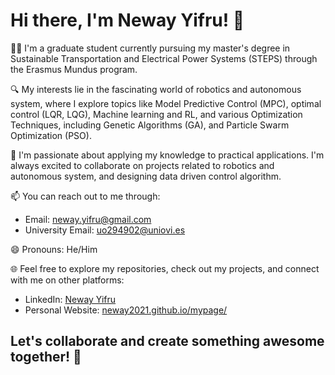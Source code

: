 # Hi there, I'm Neway Yifru! 👋

👨‍🎓 I'm a graduate student currently pursuing my master's degree in Sustainable Transportation and Electrical Power Systems (STEPS) through the Erasmus Mundus program.

🔍 My interests lie in the fascinating world of robotics and autonomous system, where I explore topics like Model Predictive Control (MPC), optimal control (LQR, LQG), Machine learning and RL, and various Optimization Techniques, including Genetic Algorithms (GA), and Particle Swarm Optimization (PSO).

🤖 I'm passionate about applying my knowledge to practical applications. I'm always excited to collaborate on projects related to robotics and autonomous system, and designing data driven control algorithm.

📫 You can reach out to me through:
  - Email: [neway.yifru@gmail.com](mailto:neway.yifru@gmail.com)
  - University Email: [uo294902@uniovi.es](mailto:uo294902@uniovi.es)

😄 Pronouns: He/Him

🌐 Feel free to explore my repositories, check out my projects, and connect with me on other platforms:
  - LinkedIn: [Neway Yifru ](https://www.linkedin.com/in/newayyifru/)
  - Personal Website: [neway2021.github.io/mypage/](https://neway2021.github.io/mypage/) 

Let's collaborate and create something awesome together! 🚀
- 
<!---
NEW-WAY-2023/NEW-WAY-2023 is a ✨ special ✨ repository because its `README.md` (this file) appears on your GitHub profile.
You can click the Preview link to take a look at your changes.
--->
